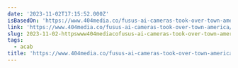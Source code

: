 ```yaml
---
date: '2023-11-02T17:15:52.000Z'
isBasedOn: 'https://www.404media.co/fusus-ai-cameras-took-over-town-america/'
link: 'https://www.404media.co/fusus-ai-cameras-took-over-town-america/'
slug: 2023-11-02-httpswww404mediacofusus-ai-cameras-took-over-town-america
tags:
  - acab
title: 'https://www.404media.co/fusus-ai-cameras-took-over-town-america/'
---
```


